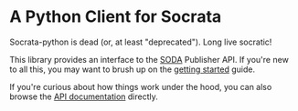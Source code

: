 A Python Client for Socrata
======================

Socrata-python is dead (or, at least "deprecated"). Long live socratic!

This library provides an interface to the [SODA][] Publisher API. If you're new to all this, you may want to brush up on the [getting started][] guide.

If you're curious about how things work under the hood, you can also browse the [API documentation][] directly.

[soda]: http://dev.socrata.com/
[getting started]: http://dev.socrata.com/publisher/getting-started
[api documentation]: http://opendata.socrata.com/api/docs/

